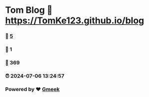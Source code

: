 # Tom Blog :link: https://TomKe123.github.io/blog 
### :page_facing_up: [5](https://TomKe123.github.io/blog/tag.html) 
### :speech_balloon: 1 
### :hibiscus: 369 
### :alarm_clock: 2024-07-06 13:24:57 
### Powered by :heart: [Gmeek](https://github.com/Meekdai/Gmeek)
